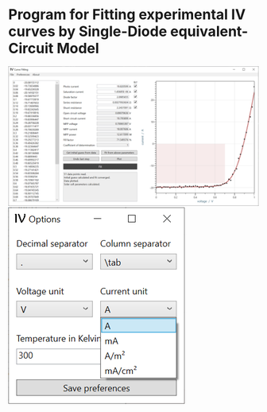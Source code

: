# Program for Fitting experimental IV curves by Single-Diode equivalent-Circuit Model


![screenshot of main program](./screenshots/program.png)
![screenshots of option window](./screenshots/options.png)
